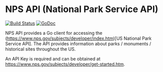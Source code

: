 # NPS API (National Park Service API)

[![Build Status](https://travis-ci.org/bamnet/npsapi.svg?branch=master)](https://travis-ci.org/bamnet/npsapi)
[![GoDoc](https://godoc.org/github.com/bamnet/npsapi?status.svg)](https://godoc.org/github.com/bamnet/npsapi)

NPS API provides a Go client for accessing the (https://www.nps.gov/subjects/developer/index.htm)[US National Park Service API]. The API provides information about parks / monuments / historical sites throughout the US.

An API Key is required and can be obtained at https://www.nps.gov/subjects/developer/get-started.htm.